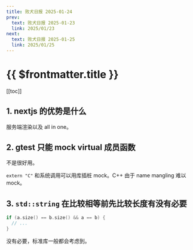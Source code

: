 ```yaml
---
title: 败犬日报 2025-01-24
prev:
  text: 败犬日报 2025-01-23
  link: 2025/01/23
next:
  text: 败犬日报 2025-01-25
  link: 2025/01/25
---
```


# {{ $frontmatter.title }}

[[toc]]

## 1. nextjs 的优势是什么

服务端渲染以及 all in one。

## 2. gtest 只能 mock virtual 成员函数

不是很好用。

`extern "C"` 和系统调用可以用库插桩 mock。C++ 由于 name mangling 难以 mock。

## 3. `std::string` 在比较相等前先比较长度有没有必要

```cpp
if (a.size() == b.size() && a == b) {
  // ...
}
```

没有必要，标准库一般都会考虑到。
